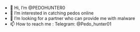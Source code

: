 - 👋 Hi, I’m @PEDOHUNTER0
- 👀 I’m interested in catching pedos online
- 💞️ I’m looking for a partner who can provide me with malware
- 📫 How to reach me : Telegram: @Pedo_hunter01
